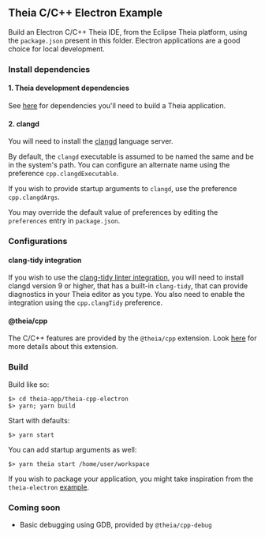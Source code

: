 ## Theia C/C++ Electron Example

Build an Electron C/C++ Theia IDE, from the Eclipse Theia platform, using the `package.json` present in this folder. Electron applications are a good
choice for local development.

### Install dependencies

#### 1. Theia development dependencies
See [here](https://github.com/theia-ide/theia/blob/master/doc/Developing.md#prerequisites) for dependencies you'll need to build a Theia application.

#### 2. clangd
You will need to install the [clangd](https://clang.llvm.org/extra/clangd/Installation.html) language server.

By default, the `clangd` executable is assumed to be named the same and be in the system's path. You can configure an alternate name using the preference `cpp.clangdExecutable`.

If you wish to provide startup arguments to `clangd`, use the preference `cpp.clangdArgs`.

You may override the default value of preferences by editing the `preferences` entry in `package.json`.

### Configurations

#### clang-tidy integration
If you wish to use the [clang-tidy linter integration](https://github.com/theia-ide/theia/blob/master/packages/cpp/README.md#using-the-clang-tidy-linter), you will need to install clangd version 9 or higher, that has a built-in `clang-tidy`, that can provide diagnostics in your Theia editor as you type. You also need to enable the integration using the `cpp.clangTidy` preference.

#### @theia/cpp
The C/C++ features are provided by the `@theia/cpp` extension. Look [here](https://github.com/theia-ide/theia/blob/master/packages/cpp/README.md) for more details about this extension.


### Build

Build like so:

```
$> cd theia-app/theia-cpp-electron
$> yarn; yarn build
```

Start with defaults:
```
$> yarn start
```

You can add startup arguments as well:
```
$> yarn theia start /home/user/workspace
```

If you wish to package your application, you might take inspiration from the `theia-electron` [example](https://github.com/theia-ide/theia-apps/tree/master/theia-electron).

### Coming soon
- Basic debugging using GDB, provided by `@theia/cpp-debug`